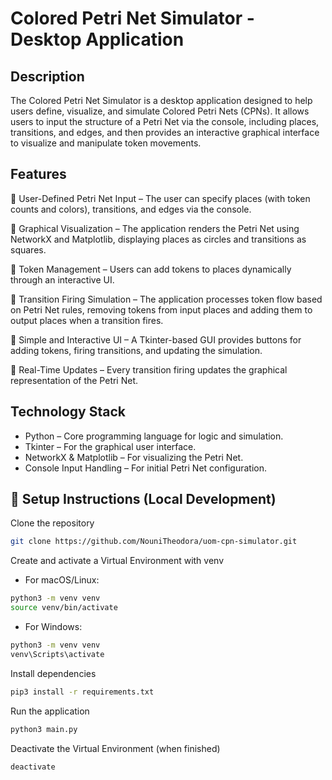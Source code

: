 # Colored Petri Net Simulator - Desktop Application

## Description

The Colored Petri Net Simulator is a desktop application designed to help users define, visualize, and simulate Colored Petri Nets (CPNs). It allows users to input the structure of a Petri Net via the console, including places, transitions, and edges, and then provides an interactive graphical interface to visualize and manipulate token movements.

## Features

🔹 User-Defined Petri Net Input – The user can specify places (with token counts and colors), transitions, and edges via the console.

🔹 Graphical Visualization – The application renders the Petri Net using NetworkX and Matplotlib, displaying places as circles and transitions as squares.

🔹 Token Management – Users can add tokens to places dynamically through an interactive UI.

🔹 Transition Firing Simulation – The application processes token flow based on Petri Net rules, removing tokens from input places and adding them to output places when a transition fires.

🔹 Simple and Interactive UI – A Tkinter-based GUI provides buttons for adding tokens, firing transitions, and updating the simulation.

🔹 Real-Time Updates – Every transition firing updates the graphical representation of the Petri Net.

## Technology Stack
 - Python – Core programming language for logic and simulation.
 - Tkinter – For the graphical user interface.
 - NetworkX & Matplotlib – For visualizing the Petri Net.
 - Console Input Handling – For initial Petri Net configuration.

## 🚀 Setup Instructions (Local Development)

Clone the repository
```bash
git clone https://github.com/NouniTheodora/uom-cpn-simulator.git
```
Create and activate a Virtual Environment with venv

- For macOS/Linux:

```bash
python3 -m venv venv
source venv/bin/activate
```

- For Windows:

```bash
python3 -m venv venv
venv\Scripts\activate
```

Install dependencies

```bash
pip3 install -r requirements.txt
```

Run the application

```bash
python3 main.py
```

Deactivate the Virtual Environment (when finished)

```bash
deactivate
```